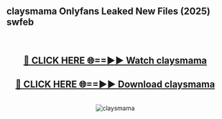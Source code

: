 <h2>claysmama Onlyfans Leaked New Files (2025) swfeb</h2>
<br>
<div align="center">
<h2><a href="https://mediafiles.top/claysmama&ref=git" rel="nofollow">🔴 CLICK HERE 🌐==►► Watch claysmama</a></h2>
<h2><a href="https://mediafiles.top/claysmama&ref=git" rel="nofollow">🔴 CLICK HERE 🌐==►► Download claysmama</a></h2>
<br>
<a href="https://mediafiles.top/claysmama&ref=git" rel="nofollow" data-target="animated-image.originalLink"><img src="https://i.ibb.co.com/xMMVF88/686577567.gif" alt="claysmama" style="max-width: 100%; display: inline-block;" data-target="animated-image.originalImage"></a>
</div>
<br>
<br>